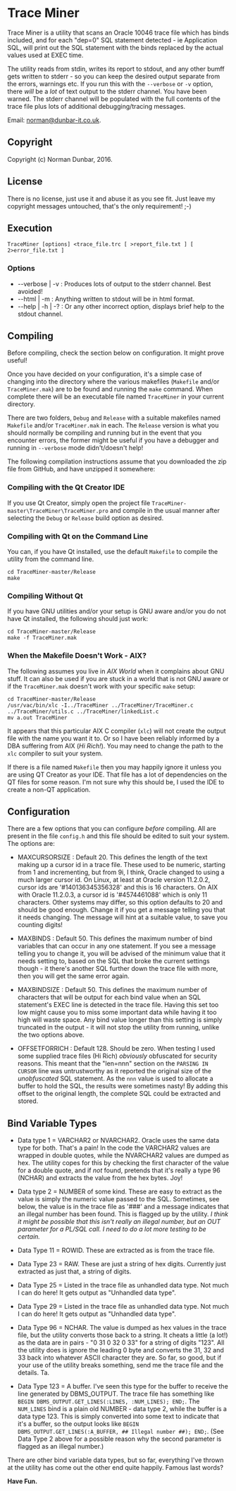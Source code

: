 # Trace Miner

Trace Miner is a utility that scans an Oracle 10046 trace file which has binds included, and for each "dep=0" SQL statement detected - ie Application SQL, will print out the SQL statement with the binds replaced by the actual values used at EXEC time.

The utility reads from stdin, writes its report to stdout, and any other bumff gets written to stderr - so you can keep the desired output separate from the errors, warnings etc. If you run this with the `--verbose` or `-v` option, there _will_ be a _lot_ of text output to the stderr channel. You have been warned. The stderr channel will be populated with the full contents of the trace file plus lots of additional debugging/tracing messages.

Email: <norman@dunbar-it.co.uk>.

## Copyright
Copyright (c) Norman Dunbar, 2016.

## License

There is no license, just use it and abuse it as you see fit. Just leave my copyright messages untouched, that's the only requirement! ;-)

## Execution

`TraceMiner [options] <trace_file.trc [ >report_file.txt ] [ 2>error_file.txt ]`

### Options
  - --verbose | -v   : Produces lots of output to the stderr channel. Best avoided!
  - --html | -m      : Anything written to stdout will be in html format.
  - --help | -h | -? : Or any other incorrect option, displays brief help to the stdout channel.

## Compiling
Before compiling, check the section below on configuration. It might prove useful!

Once you have decided on your configuration, it's a simple case of changing into the directory where the various makefiles (`Makefile` and/or `TraceMiner.mak`) are to be found and running the `make` command. When complete there will be an executable file named `TraceMiner` in your current directory.

There are two folders, `Debug` and `Release` with a suitable makefiles named `Makefile` and/or `TraceMiner.mak` in each. The `Release` version is what you should normally be compiling and running but in the event that you encounter errors, the former might be useful if you have a debugger and running in `--verbose` mode didn't/doesn't help!

The following compilation instructions assume that you downloaded the zip file from GitHub, and have unzipped it somewhere:


### Compiling with the Qt Creator IDE
If you use Qt Creator, simply open the project file `TraceMiner-master\TraceMiner\TraceMiner.pro` and compile in the usual manner after selecting the `Debug` or `Release` build option as desired.


### Compiling with Qt on the Command Line
You can, if you have Qt installed, use the default `Makefile` to compile the utility from the command line.
```
cd TraceMiner-master/Release
make
```

### Compiling Without Qt
If you have GNU utilities and/or your setup is GNU aware and/or you do not have Qt installed, the following should just work:
```
cd TraceMiner-master/Release
make -f TraceMiner.mak
```

### When the Makefile Doesn't Work - AIX?
The following assumes you live in _AIX World_ when it complains about GNU stuff. It can also be used if you are stuck in a world that is not GNU aware or if the `TraceMiner.mak` doesn't work with your specific `make` setup:

```
cd TraceMiner-master/Release
/usr/vac/bin/xlc -I../TraceMiner ../TraceMiner/TraceMiner.c ../TraceMiner/utils.c ../TraceMiner/linkedList.c
mv a.out TraceMiner
```
It appears that this particular AIX C compiler (`xlc`) will not create the output file with the name you want it to. Or so I have been reliably informed by a DBA suffering from AIX (_Hi Rich!_). You may need to change the path to the `xlc` compiler to suit your system.

If there is a file named `Makefile` then you may happily ignore it unless you are using QT Creator as your IDE. That file has a lot of dependencies on the QT files for some reason. I'm not sure why this should be, I used the IDE to create a non-QT application.

## Configuration
There are a few options that you can configure _before_ compiling. All are present in the file `config.h` and this file should be edited to suit your system. The options are:

  - MAXCURSORSIZE : Default 20. This defines the length of the text making up a cursor id in a trace file. These used to be numeric, starting from 1 and incrementing, but from 9i, I think, Oracle changed to using a much larger cursor id. On Linux, at least at Oracle version 11.2.0.2, cursor ids are '#140136345356328' and this is 16 characters. On AIX with Oracle 11.2.0.3, a cursor id is '#4574461088' which is only 11 characters. Other systems may differ, so this option defaults to 20 and should be good enough. Change it if you get a message telling you that it needs changing. The message will hint at a suitable value, to save you counting digits!

  - MAXBINDS : Default 50. This defines the maximum number of bind variables that can occur in any one statement. If you see a message telling you to change it, you will be advised of the minimum value that it needs setting to, based on the SQL that broke the current settings though - it there's another SQL further down the trace file with more, then you will get the same error again.

  - MAXBINDSIZE : Default 50. This defines the maximum number of characters that will be output for each bind value when an SQL statement's EXEC line is detected in the trace file. Having this set too low might cause you to miss some important data while having it too high will waste space. Any bind value longer than this setting is simply truncated in the output - it will not stop the utility from running, unlike the two options above.

  - OFFSETFORRICH : Default 128. Should be zero. When testing I used some supplied trace files (Hi Rich) _obviously_ obfuscated for security reasons. This meant that the "len=nnn" section on the `PARSING IN CURSOR` line was untrustworthy as it reported the original size of the _unobfuscated_ SQL statement.  As the `nnn` value is used to allocate a buffer to hold the SQL, the results were sometimes nasty! By adding this offset to the original length, the complete SQL could be extracted and stored.

## Bind Variable Types

  - Data type 1 = VARCHAR2 or NVARCHAR2. Oracle uses the same data type for both. That's a pain! In the code the VARCHAR2 values are wrapped in double quotes, while the NVARCHAR2 values are dumped as hex. The utility copes for this by checking the first character of the value for a double quote, and if _not_ found, pretends that it's really a type 96 (NCHAR) and extracts the value from the hex bytes. Joy!

  - Data type 2 = NUMBER of some kind. These are easy to extract as the value is simply the numeric value passed to the SQL. Sometimes, see below, the value is in the trace file as '###' and a message indicates that an illegal number has been found. This is flagged up by the utility. _I think it might be possible that this isn't really an illegal number, but an OUT parameter for a PL/SQL call. I need to do a lot more testing to be certain._

  - Data Type 11 = ROWID. These are extracted as is from the trace file.

  - Data Type 23 = RAW. These are just a string of hex digits. Currently just extracted as just that, a string of digits.

  - Data Type 25 = Listed in the trace file as unhandled data type. Not much I can do here! It gets output as "Unhandled data type".

  - Data Type 29 = Listed in the trace file as unhandled data type. Not much I can do here! It gets output as "Unhandled data type".

  - Data Type 96 = NCHAR. The value is dumped as hex values in the trace file, but the utility converts those back to a string. It cheats a little (a lot!) as the data are in pairs - "0 31 0 32 0 33" for a string of digits "123". All the utility does is ignore the leading 0 byte and converts the 31, 32 and 33 back into whatever ASCII character they are. So far, so good, but if your use of the utility breaks something, send me the trace file and the details. Ta.

  - Data Type 123 = A buffer. I've seen this type for the buffer to receive the line generated by DBMS_OUTPUT. The trace file has something like `BEGIN DBMS_OUTPUT.GET_LINES(:LINES, :NUM_LINES); END;`. The `NUM_LINES` bind is a plain old NUMBER - data type 2, while the buffer is a data type 123. This is simply converted into some text to indicate that it's a buffer, so the output looks like `BEGIN DBMS_OUTPUT.GET_LINES(:A_BUFFER, ## Illegal number ##); END;`. (See Data Type 2 above for a possible reason why the second parameter is flagged as an illegal number.)

  There are other bind variable data types, but so far, everything I've thrown at the utility has come out the other end quite happily. Famous last words?

__Have Fun.__


